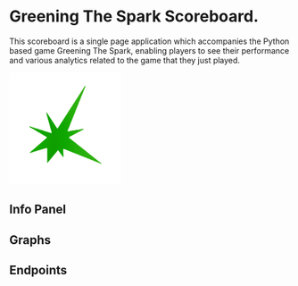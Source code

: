 # Greening The Spark Scoreboard.

This scoreboard is a single page application which accompanies the Python based game Greening The Spark, enabling players to see their performance and various analytics related to the game that they just played. 

<img src="https://github.com/BenWL96/Greening-The-Spark/blob/master/src/images/green_spark.png" width="200" height="200">

## Info Panel


## Graphs


## Endpoints

